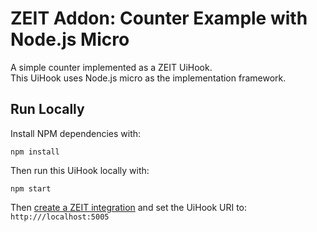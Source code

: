# ZEIT Addon: Counter Example with Node.js Micro

A simple counter implemented as a ZEIT UiHook.<br/>
This UiHook uses Node.js micro as the implementation framework.

## Run Locally

Install NPM dependencies with:

```
npm install
```

Then run this UiHook locally with:

```
npm start
```

Then [create a ZEIT integration](https://zeit.co/docs/integrations) and set the UiHook URI to: `http:///localhost:5005`

